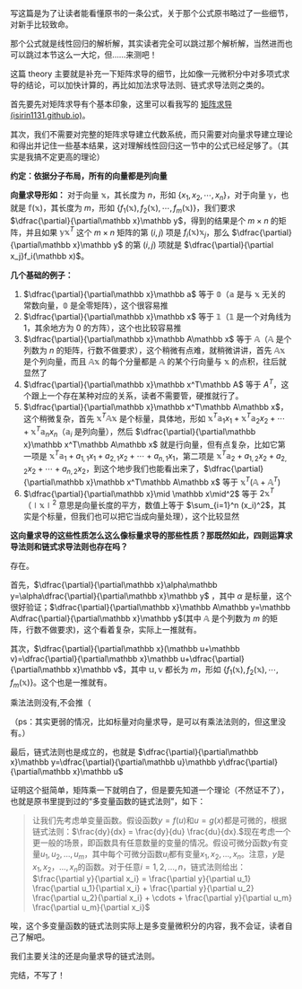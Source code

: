 写这篇是为了让读者能看懂原书的一条公式，关于那个公式原书略过了一些细节，对新手比较致命。

那个公式就是线性回归的解析解，其实读者完全可以跳过那个解析解，当然进而也可以跳过本节这么一大坨，但……来测吧！

这篇 theory 主要就是补充一下矩阵求导的细节，比如像一元微积分中对多项式求导的结论，可以加快计算的，再比如加法求导法则、链式求导法则之类的。

首先要先对矩阵求导有个基本印象，这里可以看我写的 [矩阵求导 (isirin1131.github.io)](https://isirin1131.github.io/%E7%9F%A9%E9%98%B5%E6%B1%82%E5%AF%BC.html)。

其次，我们不需要对完整的矩阵求导建立代数系统，而只需要对向量求导建立理论和得出并记住一些基本结果，这对理解线性回归这一节中的公式已经足够了。（其实是我搞不定更高的理论）

**约定：依据分子布局，所有的向量都是列向量**

**向量求导形如：** 对于向量 $\mathbb x$，其长度为 $n$，形如 $\{x_1,x_2,\cdots, x_n\}$，对于向量 $\mathbb y$，也就是 $\mathbb f(\mathbb x)$，其长度为 $m$，形如 $\{f_1(\mathbb x),f_2(\mathbb x),\cdots,f_m(\mathbb x)\}$，我们要求 $\dfrac{\partial}{\partial\mathbb x}\mathbb y$，得到的结果是个 $m\times n$ 的矩阵，并且如果 $\mathbb y\mathbb x^T$ 这个 $m\times n$ 矩阵的第 $(i,j)$ 项是 $f_i(\mathbb x)\mathbb x_j$，那么 $\dfrac{\partial}{\partial\mathbb x}\mathbb y$ 的第 $(i,j)$ 项就是 $\dfrac{\partial}{\partial x_j}f_i(\mathbb x)$。

**几个基础的例子：**

1. $\dfrac{\partial}{\partial\mathbb x}\mathbb a$ 等于 $\mathbb 0$（$\mathbb a$ 是与 $\mathbb x$ 无关的常数向量，$\mathbb 0$ 是全零矩阵），这个很容易推
2. $\dfrac{\partial}{\partial\mathbb x}\mathbb x$ 等于 $\mathbb 1$（$\mathbb 1$ 是一个对角线为 $1$，其余地方为 $0$ 的方阵），这个也比较容易推
3. $\dfrac{\partial}{\partial\mathbb x}\mathbb A\mathbb x$ 等于 $\mathbb A$（$\mathbb A$ 是个列数为 $n$ 的矩阵，行数不做要求），这个稍微有点难，就稍微讲讲，首先 $\mathbb A\mathbb x$ 是个列向量，而且 $\mathbb A\mathbb x$ 的每个分量都是 $\mathbb A$ 的某个行向量与 $\mathbb x$ 的点积，往后就显然了
4. $\dfrac{\partial}{\partial\mathbb x}\mathbb x^T\mathbb A$ 等于 $A^T$，这个跟上一个存在某种对应的关系，读者不需要管，硬推就行了。
5. $\dfrac{\partial}{\partial\mathbb x}\mathbb x^T\mathbb A\mathbb x$，这个稍微复杂，首先 $\mathbb x^T\mathbb A\mathbb x$ 是个标量，具体地，形如 $\mathbb x^T\mathbb a_1x_1+\mathbb x^T\mathbb a_2x_2+\cdots+\mathbb x^T\mathbb a_nx_n$（$\mathbb a_{i}$ 是列向量），然后 $\dfrac{\partial}{\partial\mathbb x}\mathbb x^T\mathbb A\mathbb x$ 就是行向量，但有点复杂，比如它第一项是 $\mathbb x^T\mathbb a_1+a_{1,1}x_1+a_{2,1}x_2+\cdots+a_{n,1}x_1$，第二项是 $\mathbb x^T\mathbb a_2+a_{1,2}x_2+a_{2,2}x_2+\cdots+a_{n,2}x_2$，到这个地步我们也能看出来了，$\dfrac{\partial}{\partial\mathbb x}\mathbb x^T\mathbb A\mathbb x$ 等于 $\mathbb x^T(\mathbb A+\mathbb A^T)$
6. $\dfrac{\partial}{\partial\mathbb x}\mid \mathbb x\mid^2$ 等于 $2\mathbb x^T$（$\mid \mathbb x\mid^2$ 意思是向量长度的平方，数值上等于 $\sum_{i=1}^n (x_i)^2$，其实是个标量，但我们也可以把它当成向量处理），这个比较显然

**这向量求导的这些性质怎么这么像标量求导的那些性质？那既然如此，四则运算求导法则和链式求导法则也存在吗？** 

存在。

首先，$\dfrac{\partial}{\partial\mathbb x}\alpha\mathbb y=\alpha\dfrac{\partial}{\partial\mathbb x}\mathbb y$ ，其中 $\alpha$ 是标量，这个很好验证；$\dfrac{\partial}{\partial\mathbb x}\mathbb A\mathbb y=\mathbb A\dfrac{\partial}{\partial\mathbb x}\mathbb y$(其中 $\mathbb A$ 是个列数为 $m$ 的矩阵，行数不做要求)，这个看着复杂，实际上一推就有。

其次，$\dfrac{\partial}{\partial\mathbb x}(\mathbb u+\mathbb v)=\dfrac{\partial}{\partial\mathbb x}\mathbb u+\dfrac{\partial}{\partial\mathbb x}\mathbb v$，其中 $\mathbb u,\mathbb v$ 都长为 $m$，形如 $\{f_1(\mathbb x),f_2(\mathbb x),\cdots,f_m(\mathbb x)\}$。这个也是一推就有。

乘法法则没有,不会推（

（ps：其实更弱的情况，比如标量对向量求导，是可以有乘法法则的，但这里没有。）

最后，链式法则也是成立的，也就是 $\dfrac{\partial}{\partial\mathbb x}\mathbb y=\dfrac{\partial}{\partial\mathbb u}\mathbb y\dfrac{\partial}{\partial\mathbb x}\mathbb u$

证明这个挺简单，矩阵乘一下就明白了，但是要先知道一个理论（不然证不了），也就是原书里提到过的“多变量函数的链式法则”，如下：

> 让我们先考虑单变量函数。假设函数$y=f(u)$和$u=g(x)$都是可微的，根据链式法则：$\frac{dy}{dx} = \frac{dy}{du} \frac{du}{dx}.$现在考虑一个更一般的场景，即函数具有任意数量的变量的情况。假设可微分函数$y$有变量$u_1, u_2, \ldots, u_m$，其中每个可微分函数$u_i$都有变量$x_1, x_2, \ldots, x_n$。注意，$y$是$x_1, x_2， \ldots, x_n$的函数。对于任意$i = 1, 2, \ldots, n$，链式法则给出：$\frac{\partial y}{\partial x_i} = \frac{\partial y}{\partial u_1} \frac{\partial u_1}{\partial x_i} + \frac{\partial y}{\partial u_2} \frac{\partial u_2}{\partial x_i} + \cdots + \frac{\partial y}{\partial u_m} \frac{\partial u_m}{\partial x_i}$

唉，这个多变量函数的链式法则实际上是多变量微积分的内容，我不会证，读者自己了解吧。

我们主要关注的还是向量求导的链式法则。

完结，不写了！
